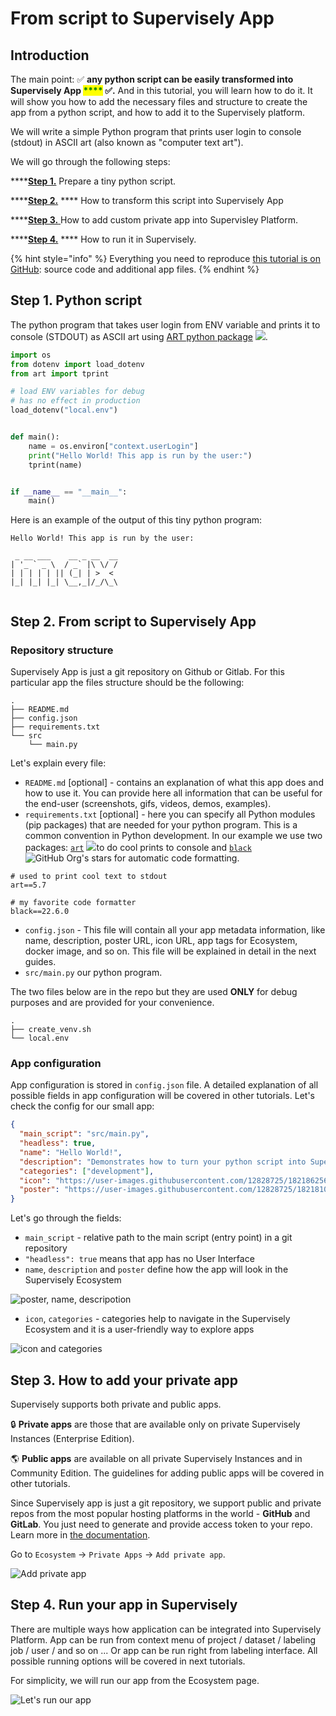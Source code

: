 # From script to Supervisely App

## Introduction

The main point: ✅ **any python script can be easily transformed into Supervisely App **<mark style="color:green;">****</mark> ✅**.** And in this tutorial, you will learn how to do it.  It will show you how to add the necessary files and structure to create the app from a python script, and how to add it to the Supervisely platform.

We will write a simple Python program that prints user login to console (stdout) in ASCII art (also known as "computer text art").

We will go through the following steps:

****[**Step 1.**](from-script-to-supervisely-app.md#step-1.-python-script) Prepare a tiny python script.

****[**Step 2.**](from-script-to-supervisely-app.md#step-2.-from-script-to-supervisely-app) **** How to transform this script into Supervisely App

****[**Step 3.** ](from-script-to-supervisely-app.md#step-3.-how-to-add-your-private-app)How to add custom private app into Supervisley Platform.

****[**Step 4.**](from-script-to-supervisely-app.md#step-4.-run-your-app-in-supervisely) **** How to run it in Supervisely.

{% hint style="info" %}
Everything you need to reproduce [this tutorial is on GitHub](https://github.com/supervisely-ecosystem/hello-world-app): source code and additional app files.
{% endhint %}

## Step 1. Python script

The python program that takes user login from ENV variable and prints it to console (STDOUT) as ASCII art using [ART python package](https://github.com/sepandhaghighi/art)  [![](https://img.shields.io/github/stars/sepandhaghighi/art.svg?style=social\&label=Stars)](https://github.com/sepandhaghighi/art).

```python
import os
from dotenv import load_dotenv
from art import tprint

# load ENV variables for debug
# has no effect in production
load_dotenv("local.env")


def main():
    name = os.environ["context.userLogin"]
    print("Hello World! This app is run by the user:")
    tprint(name)


if __name__ == "__main__":
    main()
```

Here is an example of the output of this tiny python program:

```
Hello World! This app is run by the user:
                        
 _ __ ___    __ _ __  __
| '_ ` _ \  / _` |\ \/ /
| | | | | || (_| | >  < 
|_| |_| |_| \__,_|/_/\_\
                        
```

## Step 2. From script to Supervisely App

### Repository structure

Supervisely App is just a git repository on Github or Gitlab. For this particular app the files structure  should be the following:

```
.
├── README.md
├── config.json
├── requirements.txt
└── src
    └── main.py
```

Let's explain every file:

* `README.md` \[optional] - contains an explanation of what this app does and how to use it. You can provide here all information that can be useful for the end-user (screenshots, gifs, videos, demos, examples).
* `requirements.txt`  \[optional] - here you can specify all Python modules (pip packages) that are needed for your python program. This is a common convention in Python development. In our example we use two packages: [`art`](https://pypi.org/project/art/) [![](https://camo.githubusercontent.com/d367bde73fa3ec8a38cc54d187094f0a6d2c24f81ec5bba70cd88dc4d6047467/68747470733a2f2f696d672e736869656c64732e696f2f6769746875622f73746172732f736570616e6468616768696768692f6172742e7376673f7374796c653d736f6369616c266c6162656c3d5374617273)](https://github.com/sepandhaghighi/art)to do cool prints to console and [`black`](https://pypi.org/project/black/) ![GitHub Org's stars](https://img.shields.io/github/stars/psf/black?style=social) for automatic code formatting.

```
# used to print cool text to stdout
art==5.7 

# my favorite code formatter
black==22.6.0 
```

* `config.json` - This file will contain all your app metadata information, like name, description, poster URL, icon URL, app tags for Ecosystem, docker image, and so on. This file will be explained in detail in the next guides.
* `src/main.py` our python program.&#x20;

The two files below are in the repo but they are used **ONLY** for debug purposes and are provided for your convenience.

```
.
├── create_venv.sh
└── local.env
```

### App configuration

App configuration is stored in `config.json` file. A detailed explanation of all possible fields in app configuration will be covered in other tutorials. Let's check the config for our small app: &#x20;

```json
{
  "main_script": "src/main.py",
  "headless": true,
  "name": "Hello World!",
  "description": "Demonstrates how to turn your python script into Supervisely App",
  "categories": ["development"],
  "icon": "https://user-images.githubusercontent.com/12828725/182186256-5ee663ad-25c7-4a62-9af1-fbfdca715b57.png",
  "poster": "https://user-images.githubusercontent.com/12828725/182181033-d0d1a690-8388-472e-8862-e0cacbd4f082.png"
}
```

Let's go through the fields:

* `main_script` - relative path to the main script (entry point) in a git repository
* `"headless": true` means that app has no User Interface
* `name`, `description` and `poster` define how the app will look in the Supervisely Ecosystem

![poster, name, descripotion](https://user-images.githubusercontent.com/12828725/182863249-0b4d672f-f50d-4bbb-b769-ec1016539ccd.png)

* `icon`, `categories` - categories help to navigate in the Supervisely Ecosystem and it is a user-friendly way to explore apps

![icon and categories](https://user-images.githubusercontent.com/12828725/182864521-319fb450-d025-4e1c-806e-ebc0dd19260f.png)

## Step 3. How to add your private app

Supervisely supports both private and public apps.&#x20;

🔒 **Private apps** are those that are available only on private Supervisely Instances (Enterprise Edition).

🌎 **Public apps** are available on all private Supervisely Instances and in Community Edition. The guidelines for adding public apps will be covered in other tutorials.&#x20;

Since Supervisely app is just a git repository, we support public and private repos from the most popular hosting platforms in the world - **GitHub** and **GitLab**. You just need to generate and provide  access token to your repo. Learn more in [the documentation](https://docs.supervise.ly/enterprise-edition/advanced-tuning/private-apps).

Go to `Ecosystem` -> `Private Apps` -> `Add private app`.&#x20;

![Add private app](https://user-images.githubusercontent.com/12828725/182870411-6632dde4-93ed-481c-a8c2-79718b0f5a7d.gif)

## Step 4. Run your app in Supervisely

There are multiple ways how application can be integrated into Supervisely Platform. App can be run from context menu of project / dataset / labeling job / user / and so on ... Or app can be run right from labeling interface. All possible running options will be covered in next tutorials.&#x20;

For simplicity, we will run our app from the Ecosystem page.&#x20;

![Let's run our app](https://user-images.githubusercontent.com/12828725/182894602-5ec6a5c6-e954-429b-9fc1-877d662a21ec.gif)





